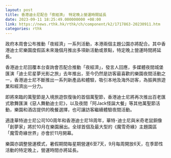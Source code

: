```yaml
---
layout: post
title: 香港迪士尼配合「夜經濟」　特定晚上營運時間延長
date: 2023-09-11 18:25:49.000000000 +08:00
link: https://news.rthk.hk/rthk/ch/component/k2/1717863-20230911.htm
categories: rthk
---
```


政府本周會公布推動「夜經濟」一系列活動，本港兩個主題公園亦將配合。其中香港迪士尼樂園度假區未來幾個月推出多項新活動或景點，特定晚上營運時間將延長。

香港迪士尼回覆本台查詢會否配合推動「夜經濟」，發言人回應，多媒體夜間城堡匯演「迪士尼星夢光影之旅」去年推出，至今仍然是訪客最喜歡的樂園夜間活動之一，香港迪士尼不斷推出一系列新產品和體驗，吸引本地及海外訪客，為振興旅遊業和經濟出一分力。
 
即將來臨的萬聖節是入境旅遊恢復後的首個萬聖節，香港迪士尼將再次推出百老匯式歌舞匯演《惡人舞動迪士尼》，以及夜間「阿Jack怪誕大餐」等其他萬聖節活動，樂園和酒店提供的晚餐選擇，也可讓訪客繼續體驗夜間活動。

適逢華特迪士尼公司100周年和香港迪士尼18周年，華特･迪士尼與米奇老鼠銅像 「創夢家」將於10月在樂園展出。全球首個及最大型的《魔雪奇緣》主題園區「魔雪奇緣世界」亦會於11月開幕。

樂園亦調整營運模式，暑假期間每星期營運6至7天，9月每周開放6天，在季節性活動的特定晚上，營運時間亦將延長。
